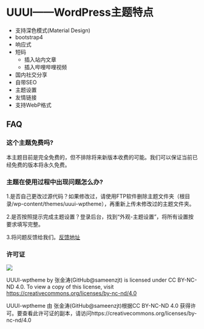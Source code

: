 # UUUI——WordPress主题特点
 - 支持深色模式(Material Design)
 - bootstrap4
 - 响应式
 - 短码
   - 插入站内文章
   - 插入哔哩哔哩视频
 - 国内社交分享
 - 自带SEO
 - 主题设置
 - 友情链接
 - 支持WebP格式

## FAQ

### 这个主题免费吗?

本主题目前是完全免费的，但不排除将来新版本收费的可能。我们可以保证当前已经免费的版本将永久免费。

### 主题在使用过程中出现问题怎么办?

1.是否自己更改过源代码？如果修改过，请使用FTP软件删除主题文件夹（根目录/wp-content/themes/uuui-wptheme），再重新上传未修改过的主题文件夹。

2.是否按照提示完成主题设置？登录后台，找到“外观-主题设置”，将所有设置按要求填写完整。

3.将问题反馈给我们。[反馈地址](https://github.com/sameenzjt/uuui-wptheme/issues/new)

### 许可证

<img src="https://img.shields.io/badge/license-CC%20BY--NC--ND%204.0-yellow" />


UUUI-wptheme by 张金涛(GitHub@sameenzjt) is licensed under CC BY-NC-ND 4.0. To view a copy of this license, visit https://creativecommons.org/licenses/by-nc-nd/4.0

UUUI-wptheme 由 张金涛(GitHub@sameenzjt)根据CC BY-NC-ND 4.0 获得许可。要查看此许可证的副本，请访问https://creativecommons.org/licenses/by-nc-nd/4.0


